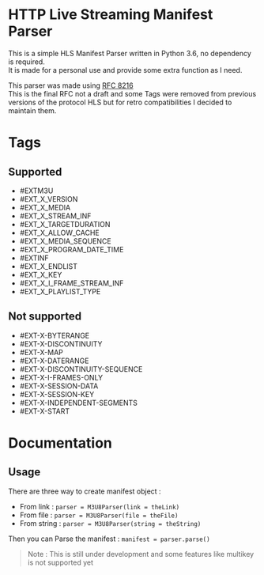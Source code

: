 
**HTTP Live Streaming Manifest Parser**
===
This is a simple HLS Manifest Parser written in Python 3.6, no
dependency is required.<br>
It is made for a personal use and provide some extra function as I need.

This parser was made using [RFC 8216](https://tools.ietf.org/html/rfc8216)<br>
This is the final RFC not a draft and some Tags were removed from
previous versions of the protocol HLS but for retro compatibilities
I decided to maintain them.

Tags
====

Supported
---------

- #EXTM3U
- #EXT_X_VERSION
- #EXT_X_MEDIA
- #EXT_X_STREAM_INF
- #EXT_X_TARGETDURATION
- #EXT_X_ALLOW_CACHE
- #EXT_X_MEDIA_SEQUENCE
- #EXT_X_PROGRAM_DATE_TIME
- #EXTINF
- #EXT_X_ENDLIST
- #EXT_X_KEY
- #EXT_X_I_FRAME_STREAM_INF
- #EXT_X_PLAYLIST_TYPE

Not supported
-------------

- #EXT-X-BYTERANGE
- #EXT-X-DISCONTINUITY
- #EXT-X-MAP
- #EXT-X-DATERANGE
- #EXT-X-DISCONTINUITY-SEQUENCE
- #EXT-X-I-FRAMES-ONLY
- #EXT-X-SESSION-DATA
- #EXT-X-SESSION-KEY
- #EXT-X-INDEPENDENT-SEGMENTS
- #EXT-X-START

Documentation
=============

Usage
-----

There are three way to create manifest object :
- From link : `parser = M3U8Parser(link = theLink)`
- From file : `parser = M3U8Parser(file = theFile)`
- From string : `parser = M3U8Parser(string = theString)`

Then you can Parse the manifest : `manifest = parser.parse()`


> Note : This is still under development and some features like multikey
> is not supported yet